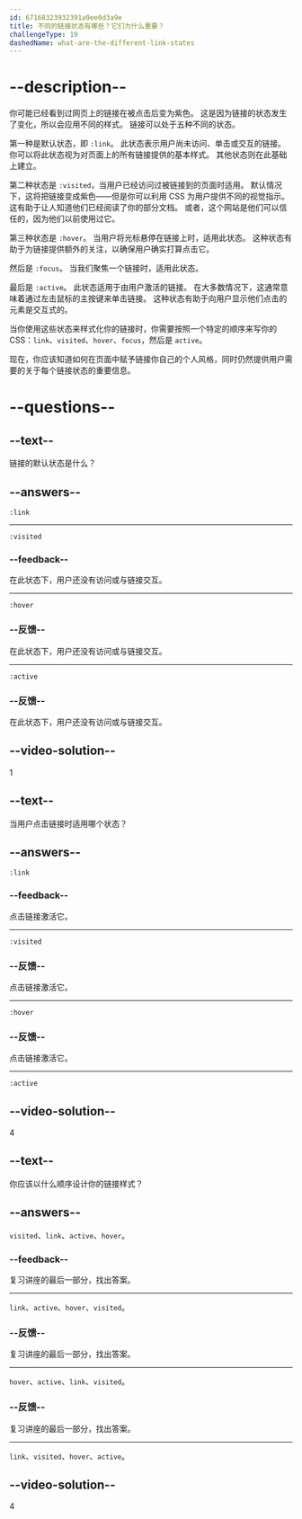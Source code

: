 ```yaml
---
id: 67168323932391a9ee0d3a9e
title: 不同的链接状态有哪些？它们为什么重要？
challengeType: 19
dashedName: what-are-the-different-link-states
---
```


# --description--

你可能已经看到过网页上的链接在被点击后变为紫色。 这是因为链接的状态发生了变化，所以会应用不同的样式。 链接可以处于五种不同的状态。

第一种是默认状态，即 `:link`。 此状态表示用户尚未访问、单击或交互的链接。 你可以将此状态视为对页面上的所有链接提供的基本样式。 其他状态则在此基础上建立。

第二种状态是 `:visited`，当用户已经访问过被链接到的页面时适用。 默认情况下，这将把链接变成紫色——但是你可以利用 CSS 为用户提供不同的视觉指示。 这有助于让人知道他们已经阅读了你的部分文档。 或者，这个网站是他们可以信任的，因为他们以前使用过它。

第三种状态是 `:hover`。 当用户将光标悬停在链接上时，适用此状态。 这种状态有助于为链接提供额外的关注，以确保用户确实打算点击它。

然后是 `:focus`。 当我们聚焦一个链接时，适用此状态。

最后是 `:active`。 此状态适用于由用户激活的链接。 在大多数情况下，这通常意味着通过左击鼠标的主按键来单击链接。 这种状态有助于向用户显示他们点击的元素是交互式的。

当你使用这些状态来样式化你的链接时，你需要按照一个特定的顺序来写你的 CSS：`link`、`visited`、`hover`、`focus`，然后是 `active`。

现在，你应该知道如何在页面中赋予链接你自己的个人风格，同时仍然提供用户需要的关于每个链接状态的重要信息。

# --questions--

## --text--

链接的默认状态是什么？

## --answers--

`:link`

---

`:visited`

### --feedback--

在此状态下，用户还没有访问或与链接交互。

---

`:hover`

### --反馈--

在此状态下，用户还没有访问或与链接交互。

---

`:active`

### --反馈--

在此状态下，用户还没有访问或与链接交互。

## --video-solution--

1

## --text--

当用户点击链接时适用哪个状态？

## --answers--

`:link`

### --feedback--

点击链接激活它。

---

`:visited`

### --反馈--

点击链接激活它。

---

`:hover`

### --反馈--

点击链接激活它。

---

`:active`

## --video-solution--

4

## --text--

你应该以什么顺序设计你的链接样式？

## --answers--

`visited`、`link`、`active`、`hover`。

### --feedback--

复习讲座的最后一部分，找出答案。

---

`link`、`active`、`hover`、`visited`。

### --反馈--

复习讲座的最后一部分，找出答案。

---

`hover`、`active`、`link`、`visited`。

### --反馈--

复习讲座的最后一部分，找出答案。

---

`link`、`visited`、`hover`、`active`。

## --video-solution--

4
